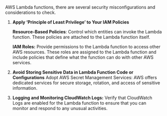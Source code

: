 AWS Lambda functions, there are several security misconfigurations and considerations to check. 

1) **Apply ‘Principle of Least Privilege’ to Your IAM Policies**
   
   **Resource-Based Policies**: Control which entities can invoke the Lambda function.
                     These policies are attached to the Lambda function itself.

     **IAM Roles:** Provide permissions to the Lambda function to access other AWS resources. 
                       These roles are assigned to the Lambda function and include policies that define                            what the function can do with other AWS services.
  
2) **Avoid Storing Sensitive Data in Lambda Function Code or Configurations**
    Adopt AWS Secret Management Services: AWS offers dedicated services for secure
    storage, rotation, and access of sensitive information.
   
4) **Logging and Monitoring CloudWatch Logs:** Verify that CloudWatch Logs are enabled for the Lambda
   function to ensure that you can monitor and respond to any unusual activities.
   
